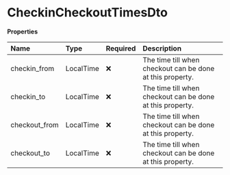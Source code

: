 # CheckinCheckoutTimesDto

**Properties**

| Name          | Type      | Required | Description                                               |
| :------------ | :-------- | :------- | :-------------------------------------------------------- |
| checkin_from  | LocalTime | ❌       | The time till when checkout can be done at this property. |
| checkin_to    | LocalTime | ❌       | The time till when checkout can be done at this property. |
| checkout_from | LocalTime | ❌       | The time till when checkout can be done at this property. |
| checkout_to   | LocalTime | ❌       | The time till when checkout can be done at this property. |

<!-- This file was generated by liblab | https://liblab.com/ -->
